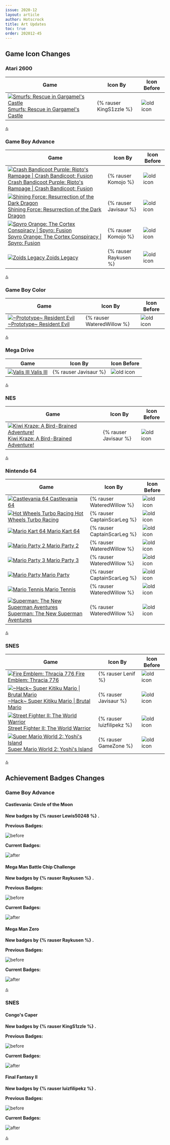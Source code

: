 ```yaml
---
issue: 2020-12
layout: article
author: Hotscrock
title: Art Updates
toc: true
order: 202012-45
---
```


## Game Icon Changes

### Atari 2600


| Game | Icon By | Icon Before |
|------|---------|-------------|
| <a class="gameicon-link" href="https://retroachievements.org/game/13214" target="_blank" rel="noopener"> <img class="gameicon" src="https://retroachievements.org/Images/040266.png" alt="Smurfs: Rescue in Gargamel's Castle"> <span>Smurfs: Rescue in Gargamel's Castle</span></a> | {% rauser KingS1zzle %}  | <img class="gameicon" src="https://retroachievements.org/Images/024536.png" alt="old icon">

<a href="#toc">:top:</a>


### Game Boy Advance


| Game | Icon By | Icon Before |
|------|---------|-------------|
| <a class="gameicon-link" href="https://retroachievements.org/game/3618" target="_blank" rel="noopener"> <img class="gameicon" src="https://retroachievements.org/Images/040178.png" alt="Crash Bandicoot Purple: Ripto's Rampage \| Crash Bandicoot: Fusion"> <span>Crash Bandicoot Purple: Ripto's Rampage \| Crash Bandicoot: Fusion</span></a> | {% rauser Komojo %}  | <img class="gameicon" src="https://retroachievements.org/Images/005805.png" alt="old icon">
| <a class="gameicon-link" href="https://retroachievements.org/game/4707" target="_blank" rel="noopener"> <img class="gameicon" src="https://retroachievements.org/Images/040341.png" alt="Shining Force: Resurrection of the Dark Dragon"> <span>Shining Force: Resurrection of the Dark Dragon</span></a> | {% rauser Javisaur %}  | <img class="gameicon" src="https://retroachievements.org/Images/018296.png" alt="old icon">
| <a class="gameicon-link" href="https://retroachievements.org/game/4205" target="_blank" rel="noopener"> <img class="gameicon" src="https://retroachievements.org/Images/040177.png" alt="Spyro Orange: The Cortex Conspiracy \| Spyro: Fusion"> <span>Spyro Orange: The Cortex Conspiracy \| Spyro: Fusion</span></a> | {% rauser Komojo %}  | <img class="gameicon" src="https://retroachievements.org/Images/005809.png" alt="old icon">
| <a class="gameicon-link" href="https://retroachievements.org/game/5581" target="_blank" rel="noopener"> <img class="gameicon" src="https://retroachievements.org/Images/040044.png" alt="Zoids Legacy"> <span>Zoids Legacy</span></a> | {% rauser Raykusen %}  | <img class="gameicon" src="https://retroachievements.org/Images/009640.png" alt="old icon">

<a href="#toc">:top:</a>


### Game Boy Color


| Game | Icon By | Icon Before |
|------|---------|-------------|
| <a class="gameicon-link" href="https://retroachievements.org/game/2370" target="_blank" rel="noopener"> <img class="gameicon" src="https://retroachievements.org/Images/040116.png" alt="~Prototype~ Resident Evil"> <span>~Prototype~ Resident Evil</span></a> | {% rauser WateredWillow %}  | <img class="gameicon" src="https://retroachievements.org/Images/019703.png" alt="old icon">

<a href="#toc">:top:</a>


### Mega Drive


| Game | Icon By | Icon Before |
|------|---------|-------------|
| <a class="gameicon-link" href="https://retroachievements.org/game/2268" target="_blank" rel="noopener"> <img class="gameicon" src="https://retroachievements.org/Images/039835.png" alt="Valis III"> <span>Valis III</span></a> | {% rauser Javisaur %}  | <img class="gameicon" src="https://retroachievements.org/Images/033480.png" alt="old icon">

<a href="#toc">:top:</a>


### NES


| Game | Icon By | Icon Before |
|------|---------|-------------|
| <a class="gameicon-link" href="https://retroachievements.org/game/1784" target="_blank" rel="noopener"> <img class="gameicon" src="https://retroachievements.org/Images/040065.png" alt="Kiwi Kraze: A Bird-Brained Adventure!"> <span>Kiwi Kraze: A Bird-Brained Adventure!</span></a> | {% rauser Javisaur %}  | <img class="gameicon" src="https://retroachievements.org/Images/004842.png" alt="old icon">

<a href="#toc">:top:</a>


### Nintendo 64


| Game | Icon By | Icon Before |
|------|---------|-------------|
| <a class="gameicon-link" href="https://retroachievements.org/game/10667" target="_blank" rel="noopener"> <img class="gameicon" src="https://retroachievements.org/Images/039909.png" alt="Castlevania 64"> <span>Castlevania 64</span></a> | {% rauser WateredWillow %}  | <img class="gameicon" src="https://retroachievements.org/Images/017835.png" alt="old icon">
| <a class="gameicon-link" href="https://retroachievements.org/game/10912" target="_blank" rel="noopener"> <img class="gameicon" src="https://retroachievements.org/Images/040185.png" alt="Hot Wheels Turbo Racing"> <span>Hot Wheels Turbo Racing</span></a> | {% rauser CaptainScarLeg %}  | <img class="gameicon" src="https://retroachievements.org/Images/022298.png" alt="old icon">
| <a class="gameicon-link" href="https://retroachievements.org/game/10078" target="_blank" rel="noopener"> <img class="gameicon" src="https://retroachievements.org/Images/040155.png" alt="Mario Kart 64"> <span>Mario Kart 64</span></a> | {% rauser CaptainScarLeg %}  | <img class="gameicon" src="https://retroachievements.org/Images/023206.png" alt="old icon">
| <a class="gameicon-link" href="https://retroachievements.org/game/10264" target="_blank" rel="noopener"> <img class="gameicon" src="https://retroachievements.org/Images/040217.png" alt="Mario Party 2"> <span>Mario Party 2</span></a> | {% rauser WateredWillow %}  | <img class="gameicon" src="https://retroachievements.org/Images/014653.png" alt="old icon">
| <a class="gameicon-link" href="https://retroachievements.org/game/10108" target="_blank" rel="noopener"> <img class="gameicon" src="https://retroachievements.org/Images/040226.png" alt="Mario Party 3"> <span>Mario Party 3</span></a> | {% rauser WateredWillow %}  | <img class="gameicon" src="https://retroachievements.org/Images/011083.png" alt="old icon">
| <a class="gameicon-link" href="https://retroachievements.org/game/10263" target="_blank" rel="noopener"> <img class="gameicon" src="https://retroachievements.org/Images/040160.png" alt="Mario Party"> <span>Mario Party</span></a> | {% rauser CaptainScarLeg %}  | <img class="gameicon" src="https://retroachievements.org/Images/011087.png" alt="old icon">
| <a class="gameicon-link" href="https://retroachievements.org/game/10024" target="_blank" rel="noopener"> <img class="gameicon" src="https://retroachievements.org/Images/040159.png" alt="Mario Tennis"> <span>Mario Tennis</span></a> | {% rauser WateredWillow %}  | <img class="gameicon" src="https://retroachievements.org/Images/010594.png" alt="old icon">
| <a class="gameicon-link" href="https://retroachievements.org/game/10310" target="_blank" rel="noopener"> <img class="gameicon" src="https://retroachievements.org/Images/040255.png" alt="Superman: The New Superman Aventures"> <span>Superman: The New Superman Aventures</span></a> | {% rauser WateredWillow %}  | <img class="gameicon" src="https://retroachievements.org/Images/014917.png" alt="old icon">

<a href="#toc">:top:</a>


### SNES


| Game | Icon By | Icon Before |
|------|---------|-------------|
| <a class="gameicon-link" href="https://retroachievements.org/game/2879" target="_blank" rel="noopener"> <img class="gameicon" src="https://retroachievements.org/Images/040154.png" alt="Fire Emblem: Thracia 776"> <span>Fire Emblem: Thracia 776</span></a> | {% rauser Lenif %}  | <img class="gameicon" src="https://retroachievements.org/Images/019239.png" alt="old icon">
| <a class="gameicon-link" href="https://retroachievements.org/game/4734" target="_blank" rel="noopener"> <img class="gameicon" src="https://retroachievements.org/Images/040176.png" alt="~Hack~ Super Kitiku Mario \| Brutal Mario"> <span>~Hack~ Super Kitiku Mario \| Brutal Mario</span></a> | {% rauser Javisaur %}  | <img class="gameicon" src="https://retroachievements.org/Images/008793.png" alt="old icon">
| <a class="gameicon-link" href="https://retroachievements.org/game/1192" target="_blank" rel="noopener"> <img class="gameicon" src="https://retroachievements.org/Images/039833.png" alt="Street Fighter II: The World Warrior"> <span>Street Fighter II: The World Warrior</span></a> | {% rauser luizfilipekz %}  | <img class="gameicon" src="https://retroachievements.org/Images/016353.png" alt="old icon">
| <a class="gameicon-link" href="https://retroachievements.org/game/558" target="_blank" rel="noopener"> <img class="gameicon" src="https://retroachievements.org/Images/040227.png" alt="Super Mario World 2: Yoshi's Island"> <span>Super Mario World 2: Yoshi's Island</span></a> | {% rauser GameZone %}  | <img class="gameicon" src="https://retroachievements.org/Images/024427.png" alt="old icon">

<a href="#toc">:top:</a>



## Achievement Badges Changes

### Game Boy Advance




#### Castlevania: Circle of the Moon
 
**New badges by {% rauser Lewis50248 %} .**
 
**Previous Badges:**

![before](https://user-images.githubusercontent.com/53956327/99197685-b7e62380-2772-11eb-9983-1e1004d15d74.png)
 
**Current Badges:**

![after](https://user-images.githubusercontent.com/53956327/99197690-bf0d3180-2772-11eb-85be-fa7a1f1e4d75.png)

#### Mega Man Battle Chip Challenge
 
**New badges by {% rauser Raykusen %} .**
 
**Previous Badges:**

![before](https://user-images.githubusercontent.com/53956327/100527961-394ba600-31b6-11eb-83ab-7273e8fdd3ee.png)
 
**Current Badges:**

![after](https://user-images.githubusercontent.com/53956327/100527964-3a7cd300-31b6-11eb-9954-716e7f9ce690.png)

#### Mega Man Zero
 
**New badges by {% rauser Raykusen %} .**
 
**Previous Badges:**

![before](https://user-images.githubusercontent.com/53956327/99197693-c6343f80-2772-11eb-9945-2518f53484ff.png)
 
**Current Badges:**

![after](https://user-images.githubusercontent.com/53956327/99197698-cdf3e400-2772-11eb-85af-13fae52c5dab.png)

<a href="#toc">:top:</a>


### SNES




#### Congo's Caper
 
**New badges by {% rauser KingS1zzle %} .**
 
**Previous Badges:**

![before](https://user-images.githubusercontent.com/53956327/99197700-d0563e00-2772-11eb-92f9-c82328384b1b.png)
 
**Current Badges:**

![after](https://user-images.githubusercontent.com/53956327/99197701-d2b89800-2772-11eb-917f-dcdf7dfa2e8b.png)

#### Final Fantasy II
 
**New badges by {% rauser luizfilipekz %} .**
 
**Previous Badges:**

![before](https://user-images.githubusercontent.com/53956327/98452267-74653700-212c-11eb-9f01-364cd871dc84.jpg)
 
**Current Badges:**

![after](https://user-images.githubusercontent.com/53956327/98452269-75966400-212c-11eb-9425-b45983b442f9.jpg)

<a href="#toc">:top:</a>



